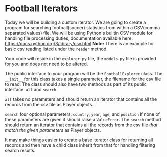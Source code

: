 Football Iterators
=============== 
Today we will be building a custom iterator. We are going to create a program for searching football(soccer) statistics from within a CSV(comma separated values) file. We will be using Python's builtin CSV module for handling file processing duties, documentation available here: https://docs.python.org/3/library/csv.html **Note:** There is an example for basic csv reading listed under the `reader` method.

Your code will reside in the `explorer.py` file, the `models.py` file is provided for you and does not need to be altered.

The public interface to your program will be the `FootballExplorer` class. The `__init__` for this class takes a single parameter, the filename for the csv file to read. The class should also have two methods as part of its public interface:  `all` and `search`

`all` takes no parameters and should return an iterator that contains all the records from the csv file as Player objects.

`search` four optional parameters: `country`, `year`, `age`, and `position` If none of these parameters are given it should raise a `ValueError`. The `search` method should return an iterator that contains all the records from the csv file *that match the given parameters* as Player objects.

It may make things easier to create a base iterator class for returning all records and then have a child class inherit from that for handling filtering search results.
